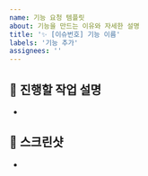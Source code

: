 ```yaml
---
name: 기능 요청 템플릿
about: 기능을 만드는 이유와 자세한 설명
title: '✨ [이슈번호] 기능 이름'
labels: '기능 추가'
assignees: ''
---
```


## 📝 진행할 작업 설명

-

## 📸 스크린샷

-